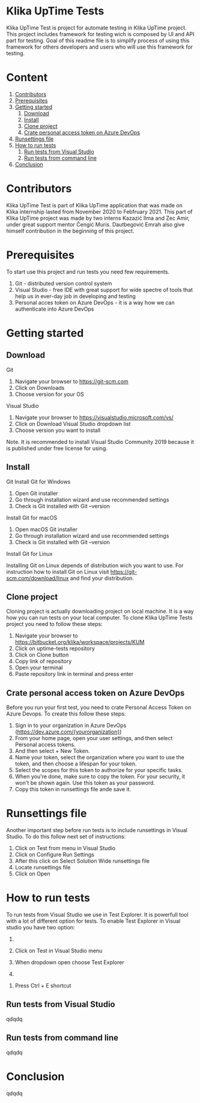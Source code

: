 # Klika UpTime Tests

Klika UpTime Test is project for automate testing in Klika UpTime project. This project includes framework for testing wich is composed by UI and API part for testing. Goal of this readme file is to simplify process of using this framework for others developers and users who will use this framework for testing.

# Content
1.  [Contributors](#Contributors)
2.  [Prerequisites](#Prerequisites)
3.  [Getting started](#Getting-started)
    1.  [Download](#Download)
    2.  [Install](#Install)
    3.  [Clone project](#Clone-project)
    4.  [Crate personal access token on Azure DevOps](#Crate-personal-access-token-on-Azure-DevOps)
4.  [Runsettings file](#Runsettings-file)
5.  [How to run tests](#How-to-run-tests)
    1.  [Run tests from Visual Studio](#Run-tests-from-Visual-Studio)     
    2.  [Run tests from command line](#Run-tests-from-command-line)
6.  [Conclusion](#conclusion)


# Contributors 

Klika UpTime Test is part of Klika UpTime application that was made on Klika internship lasted from November 2020 to Febfruary 2021. This part of Klika UpTime project was made by two interns Kazazić Ilma and Zec Amir, under great support mentor Čengić Muris. Dautbegović Emrah also give himself contribution in the beginning of this project.

# Prerequisites

To start use this project and run tests you need few requirements. 

1.  Git - distributed version control system
2.  Visual Studio - free IDE with great support for wide spectre of tools that help us in ever-day job in developing and testing
3.  Personal acces token on Azure DevOps - it is a way how we can authenticate into Azure DevOps 
# Getting started

## Download
Git

1. Navigate your browser to  https://git-scm.com
2. Click on Downloads
3. Choose version for your OS

Visual Studio

1. Navigate your browser to https://visualstudio.microsoft.com/vs/
2. Click on Download Visual Studio dropdown list
3. Choose version you want to install 

Note. It is recommended to install Visual Studio Community 2019 because it is published under free license for using.

## Install

Git 
Install Git for Windows

1. Open Git installer 
2. Go through installation wizard and use recommended settings
3. Check is Git installed with Git –version

Install Git for macOS
1. Open macOS Git installer 
2. Go through installation wizard and use recommended settings
3. Check is Git installed with Git –version

Install Git for Linux

Installing Git on Linux depends of distribution wich you want to use. For instruction how to install Git on Linux visit https://git-scm.com/download/linux and find your distribution.

## Clone project

Cloning project is actually downloading project on local machine. It is a way how you can run tests on your local computer. To clone Klika UpTime Tests project you need to follow these steps:

1. Navigate your browser to https://bitbucket.org/klika/workspace/projects/KUM
2. Click on uptime-tests repository
3. Click on Clone button
4. Copy link of repository
5. Open your terminal
6. Paste repository link in terminal and press enter

## Crate personal access token on Azure DevOps

Before you run your first test, you need to crate Personal Access Token on Azure Devops. To create this follow these steps:

1) Sign in to your organization in Azure DevOps (https://dev.azure.com/{yourorganization})
2) From your home page, open your user settings, and then select Personal access tokens.
3) And then select + New Token.
4) Name your token, select the organization where you want to use the token, and then choose a lifespan for your token.
5) Select the scopes for this token to authorize for your specific tasks.
6) When you're done, make sure to copy the token. For your security, it won't be shown again. Use this token as your password.
7) Copy this token in runsettings file ande save it.

# Runsettings file

Another important step before run tests is to include runsettings in Visual Studio. To do this follow next set of  instructions:

1) Click on Test from menu in Visual Studio  
2) Click on Configure Run Settings 
3) After this click on Select Solution Wide runsettings file
4) Locate runsettings file 
5) Click on Open

# How to run tests
To run tests from Visual Studio we use in Test Explorer. It is powerfull tool with a lot of different option for tests. 
To enable Test Explorer in Visual studio you have two option:

1.
1. Click on Test in Visual Studio menu
2. When dropdown open choose Test Explorer

2. 
1) Press Ctrl + E shortcut
## Run tests from Visual Studio
qdqdq
## Run tests from command line
qdqdq
# Conclusion
qdqdq

      

